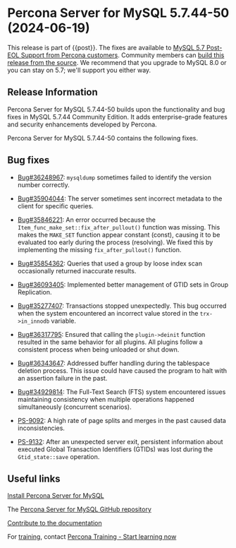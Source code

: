 # Percona Server for MySQL 5.7.44-50 (2024-06-19)

This release is part of {{post}}. The fixes are available to [MySQL 5.7 Post-EOL Support from Percona customers]. Community members can [build this release from the source]. We recommend that you upgrade to MySQL 8.0 or you can stay on 5.7; we'll support you either way.

## Release Information

Percona Server for MySQL 5.7.44-50 builds upon the functionality and bug fixes in MySQL 5.7.44 Community Edition. It adds enterprise-grade features and security enhancements developed by Percona.

Percona Server for MySQL 5.7.44-50 contains the following fixes.

## Bug fixes

* [Bug#36248967]: `mysqldump` sometimes failed to identify the version number correctly.

* [Bug#35904044]: The server sometimes sent incorrect metadata to the client for specific queries.

* [Bug#35846221]: An error occurred because the `Item_func_make_set::fix_after_pullout()` function was missing. This makes the `MAKE_SET` function appear constant (const), causing it to be evaluated too early during the process (resolving). We fixed this by implementing the missing `fix_after_pullout()` function.

* [Bug#35854362]: Queries that used a group by loose index scan occasionally returned inaccurate results.

* [Bug#36093405]: Implemented better management of GTID sets in Group Replication.

* [Bug#35277407]: Transactions stopped unexpectedly. This bug occurred when the system encountered an incorrect value stored in the `trx->in_innodb` variable.

* [Bug#36317795]: Ensured that calling the `plugin->deinit` function resulted in the same behavior for all plugins. All plugins follow a consistent process when being unloaded or shut down.

* [Bug#36343647]: Addressed buffer handling during the tablespace deletion process. This issue could have caused the program to halt with an assertion failure in the past.

* [Bug#34929814]: The Full-Text Search (FTS) system encountered issues maintaining consistency when multiple operations happened simultaneously (concurrent scenarios).

* [PS-9092]: A high rate of page splits and merges in the past caused data inconsistencies.

* [PS-9132]: After an unexpected server exit, persistent information about executed Global Transaction Identifiers (GTIDs) was lost during the `Gtid_state::save` operation.

## Useful links

[Install Percona Server for MySQL](https://www.percona.com/doc/percona-server/5.7/installation.html)

The [Percona Server for MySQL GitHub repository](https://github.com/percona/percona-server)

[Contribute to the documentation](https://github.com/percona/psmysql-docs/blob/8.0/contributing.md)

For [training](https://www.percona.com/training), contact [Percona Training - Start learning now](https://learn.percona.com/contact-me)


[MySQL 5.7 Post-EOL Support from Percona customers]: https://www.percona.com/post-mysql-5-7-eol-support

[build this release from the source]: ../installation/git-source-tree.md

[Bug#36248967]: https://github.com/mysql/mysql-server/commit/f351ea92a5a

[Bug#35904044]: https://github.com/mysql/mysql-server/commit/271dcf231d0

[Bug#35846221]: https://github.com/mysql/mysql-server/commit/3cd7cd2066f

[Bug#35854362]: https://github.com/mysql/mysql-server/commit/c7e824d18f7

[Bug#36093405]: https://github.com/mysql/mysql-server/commit/6467f70f615

[Bug#35277407]: https://github.com/mysql/mysql-server/commit/88b0ebafdf6

[Bug#36317795]: https://github.com/mysql/mysql-server/commit/ce036717cb5

[Bug#36343647]: https://github.com/mysql/mysql-server/commit/5d06230ae2a

[Bug#34929814]: https://github.com/mysql/mysql-server/commit/c94f9d873b1

[PS-9092]: https://perconadev.atlassian.net/browse/PS-9092

[PS-9132]: https://perconadev.atlassian.net/browse/PS-9132
